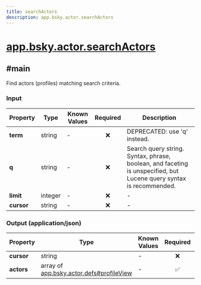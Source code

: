 ```yaml
---
title: searchActors
description: app.bsky.actor.searchActors
---
```


# [app.bsky.actor.searchActors](https://github.com/myConsciousness/atproto.dart/blob/main/lexicons/app/bsky/actor/searchActors.json)

## #main

Find actors (profiles) matching search criteria.

### Input

| Property | Type | Known Values | Required | Description |
| --- | --- | --- | :---: | --- |
| **term** | string | - | ❌ | DEPRECATED: use 'q' instead. |
| **q** | string | - | ❌ | Search query string. Syntax, phrase, boolean, and faceting is unspecified, but Lucene query syntax is recommended. |
| **limit** | integer | - | ❌ | - |
| **cursor** | string | - | ❌ | - |

### Output (application/json)

| Property | Type | Known Values | Required | Description |
| --- | --- | --- | :---: | --- |
| **cursor** | string | - | ❌ | - |
| **actors** | array of [app.bsky.actor.defs#profileView](../../../../lexicons/app/bsky/actor/defs.md#profileview) | - | ✅ | - |
